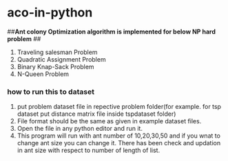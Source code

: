 # aco-in-python
##**Ant colony Optimization algorithm is implemented for below  NP hard problem** ##
1. Traveling salesman Problem
2. Quadratic Assignment Problem
3. Binary Knap-Sack Problem
4. N-Queen Problem

### how to run this to dataset ###
1. put problem dataset file in repective problem folder(for example. for tsp dataset put distance matrix file inside tspdataset folder)
2. File format should be the same as given in example dataset files.
3. Open the file in any python editor and run it.
4. This program will run with ant number of 10,20,30,50 and  if you wnat to change ant size you can change it. There has been check and updation in ant size 
with respect to number of length of list.

